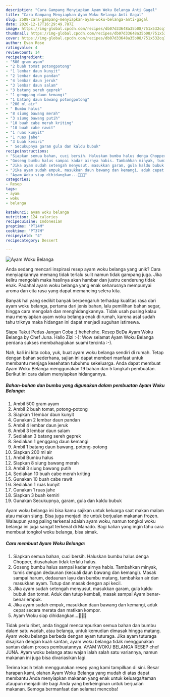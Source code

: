 ```yaml
---
description: "Cara Gampang Menyiapkan Ayam Woku Belanga Anti Gagal"
title: "Cara Gampang Menyiapkan Ayam Woku Belanga Anti Gagal"
slug: 2588-cara-gampang-menyiapkan-ayam-woku-belanga-anti-gagal
date: 2020-12-17T16:29:49.787Z
image: https://img-global.cpcdn.com/recipes/db07d33648a35b08/751x532cq70/ayam-woku-belanga-foto-resep-utama.jpg
thumbnail: https://img-global.cpcdn.com/recipes/db07d33648a35b08/751x532cq70/ayam-woku-belanga-foto-resep-utama.jpg
cover: https://img-global.cpcdn.com/recipes/db07d33648a35b08/751x532cq70/ayam-woku-belanga-foto-resep-utama.jpg
author: Evan Rose
ratingvalue: 4
reviewcount: 14
recipeingredient:
- "500 gram ayam"
- "2 buah tomat potongpotong"
- "1 lembar daun kunyit"
- "2 lembar daun pandan"
- "4 lembar daun jeruk"
- "3 lembar daun salam"
- "3 batang sereh geprek"
- "1 genggang daun kemangi"
- "1 batang daun bawang potongpotong"
- "200 ml air"
- " Bumbu halus"
- "8 siung bawang merah"
- "3 siung bawang putih"
- "10 buah cabe merah kriting"
- "10 buah cabe rawit"
- "1 ruas kunyit"
- "1 ruas jahe"
- "3 buah kemiri"
- " Secukupnya garam gula dan kaldu bubuk"
recipeinstructions:
- "Siapkan semua bahan, cuci bersih. Haluskan bumbu halus denga Chopper, diusahakan tidak terlalu halus."
- "Goseng bumbu halus sampai kadar airnya habis. Tambahkan minyak, tumis dengan dedaunan (kecuali daun bawang dan kemangi). Masak sampai harum, dedaunan layu dan bumbu matang, tambahkan air dan masukkan ayam. Tutup dan masak dengan api kecil."
- "Jika ayam sudah setengah menyusut, masukkan garam, gula kaldu bubuk dan tomat. Aduk dan tutup kembali, masak sampai Ayam benar-benar empuk."
- "Jika ayam sudah empuk, masukkan daun bawang dan kemangi, aduk cepat secara merata dan matikan kompor."
- "Ayam Woku siap dihidangkan...🥘🥘🥘"
categories:
- Resep
tags:
- ayam
- woku
- belanga

katakunci: ayam woku belanga 
nutrition: 124 calories
recipecuisine: Indonesian
preptime: "PT14M"
cooktime: "PT37M"
recipeyield: "4"
recipecategory: Dessert

---
```



![Ayam Woku Belanga](https://img-global.cpcdn.com/recipes/db07d33648a35b08/751x532cq70/ayam-woku-belanga-foto-resep-utama.jpg)

Anda sedang mencari inspirasi resep ayam woku belanga yang unik? Cara menyiapkannya memang tidak terlalu sulit namun tidak gampang juga. Jika keliru mengolah maka hasilnya akan hambar dan justru cenderung tidak enak. Padahal ayam woku belanga yang enak seharusnya mempunyai aroma dan cita rasa yang dapat memancing selera kita.

Banyak hal yang sedikit banyak berpengaruh terhadap kualitas rasa dari ayam woku belanga, pertama dari jenis bahan, lalu pemilihan bahan segar, hingga cara mengolah dan menghidangkannya. Tidak usah pusing kalau mau menyiapkan ayam woku belanga enak di rumah, karena asal sudah tahu triknya maka hidangan ini dapat menjadi suguhan istimewa.

Siapa Takut Pedas Jangan Coba ;) hehehehe. Resep BeDa Ayam Woku Belanga by Chef Juna. Hallo Zizi :-): Wow selamat Ayam Woku Belanga perdana sukses membahagiakan suami tercinta :-).


Nah, kali ini kita coba, yuk, buat ayam woku belanga sendiri di rumah. Tetap dengan bahan sederhana, sajian ini dapat memberi manfaat untuk membantu menjaga kesehatan tubuhmu sekeluarga. Anda dapat membuat Ayam Woku Belanga menggunakan 19 bahan dan 5 langkah pembuatan. Berikut ini cara dalam menyiapkan hidangannya.

<!--inarticleads1-->

##### Bahan-bahan dan bumbu yang digunakan dalam pembuatan Ayam Woku Belanga:

1. Ambil 500 gram ayam
1. Ambil 2 buah tomat, potong-potong
1. Siapkan 1 lembar daun kunyit
1. Gunakan 2 lembar daun pandan
1. Ambil 4 lembar daun jeruk
1. Ambil 3 lembar daun salam
1. Sediakan 3 batang sereh geprek
1. Sediakan 1 genggang daun kemangi
1. Ambil 1 batang daun bawang, potong-potong
1. Siapkan 200 ml air
1. Ambil  Bumbu halus
1. Siapkan 8 siung bawang merah
1. Ambil 3 siung bawang putih
1. Sediakan 10 buah cabe merah kriting
1. Gunakan 10 buah cabe rawit
1. Sediakan 1 ruas kunyit
1. Gunakan 1 ruas jahe
1. Siapkan 3 buah kemiri
1. Gunakan  Secukupnya, garam, gula dan kaldu bubuk


Ayam woku belanga ini bisa kamu sajikan untuk keluarga saat makan malam atau makan siang. Bisa juga menjadi ide untuk berjualan makanan frozen. Walaupun yang paling terkenal adalah ayam woku, namun tongkol woku belanga ini juga sangat terkenal di Manado. Bagi kalian yang ingin tahu cara membuat tongkol woku belanga, bisa simak. 

<!--inarticleads2-->

##### Cara membuat Ayam Woku Belanga:

1. Siapkan semua bahan, cuci bersih. Haluskan bumbu halus denga Chopper, diusahakan tidak terlalu halus.
1. Goseng bumbu halus sampai kadar airnya habis. Tambahkan minyak, tumis dengan dedaunan (kecuali daun bawang dan kemangi). Masak sampai harum, dedaunan layu dan bumbu matang, tambahkan air dan masukkan ayam. Tutup dan masak dengan api kecil.
1. Jika ayam sudah setengah menyusut, masukkan garam, gula kaldu bubuk dan tomat. Aduk dan tutup kembali, masak sampai Ayam benar-benar empuk.
1. Jika ayam sudah empuk, masukkan daun bawang dan kemangi, aduk cepat secara merata dan matikan kompor.
1. Ayam Woku siap dihidangkan...🥘🥘🥘


Tidak perlu ribet, anda tinggal mencampurkan semua bahan dan bumbu dalam satu wadah, atau belanga, untuk kemudian dimasak hingga matang. Ayam woku belanga berbeda dengan ayam tuturaga. Jika ayam tuturaga disajikan dengan kuah santan, ayam woku belanga tidak menggunakan santan dalam proses pembuatannya. AYAM WOKU BELANGA RESEP chef JUNA. Ayam woku belanga atau wajan ialah salah satu variannya, namun makanan ini juga bisa divariasikan lagi. 

Terima kasih telah menggunakan resep yang kami tampilkan di sini. Besar harapan kami, olahan Ayam Woku Belanga yang mudah di atas dapat membantu Anda menyiapkan makanan yang enak untuk keluarga/teman ataupun menjadi ide bagi Anda yang berkeinginan untuk berjualan makanan. Semoga bermanfaat dan selamat mencoba!
